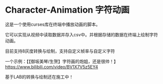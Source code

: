 # Character-Animation 字符动画

这是一个使用curses库在终端中播放动画的脚本。

它可以实现从视频中读取数据并存入csv中。并根据存储的数据在终端上绘制字符动画。

目前支持8灰度转换与绘制，支持自定义帧率与自定义字符

一个示例：【【御坂美琴/生贺】字符画的炮姐，还是很帅！】 https://www.bilibili.com/video/BV1X7V5z5EY4

基于LAB的转换与绘制还在施工中！